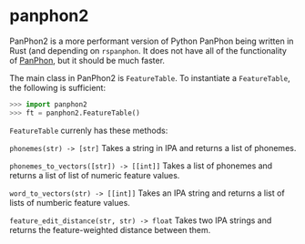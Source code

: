 # panphon2
PanPhon2 is a more performant version of Python PanPhon being written in Rust (and depending on `rspanphon`. It does not have all of the functionality of [PanPhon](https://github.com/dmort27/panphon), but it should be much faster.

The main class in PanPhon2 is `FeatureTable`. To instantiate a `FeatureTable`, the following is sufficient:

```python
>>> import panphon2
>>> ft = panphon2.FeatureTable()
```

`FeatureTable` currenly has these methods:

`phonemes(str) -> [str]` Takes a string in IPA and returns a list of phonemes.

`phonemes_to_vectors([str]) -> [[int]]` Takes a list of phonemes and returns a list of list of numeric feature values.

`word_to_vectors(str) -> [[int]]` Takes an IPA string and returns a list of lists of numberic feature values.

`feature_edit_distance(str, str) -> float` Takes two IPA strings and returns the feature-weighted distance between them.